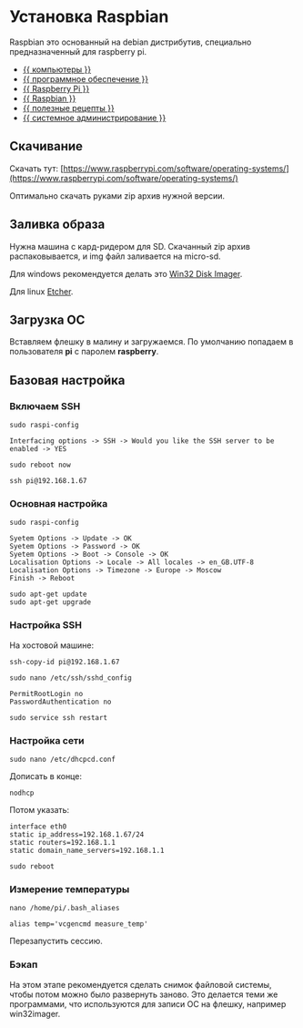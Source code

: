 # Установка Raspbian

Raspbian это основанный на debian дистрибутив, специально предназначенный для
raspberry pi.



- [{{ компьютеры }}](../../__tags/kompytery.md)
- [{{ программное обеспечение }}](../../__tags/programmnoe_obespechenie.md)
- [{{ Raspberry Pi }}](../../__tags/raspberry_pi.md)
- [{{ Raspbian }}](../../__tags/raspbian.md)
- [{{ полезные рецепты }}](../../__tags/poleznye_retsepty.md)
- [{{ системное администрирование }}](../../__tags/sistemnoe_administrirovanie.md)


## Скачивание

Скачать
тут: [https://www.raspberrypi.com/software/operating-systems/](https://www.raspberrypi.com/software/operating-systems/)

Оптимально скачать руками zip архив нужной версии.

## Заливка образа

Нужна машина с кард-ридером для SD. Скачанный zip архив распаковывается, и img
файл заливается на micro-sd.

Для windows рекомендуется делать
это [Win32 Disk Imager](https://sourceforge.net/projects/win32diskimager/).

Для linux [Etcher](https://etcher.io/).

## Загрузка ОС

Вставляем флешку в малину и загружаемся. По умолчанию попадаем в
пользователя **pi** с паролем **raspberry**.

## Базовая настройка

### Включаем SSH

```shell
sudo raspi-config
```

```
Interfacing options -> SSH -> Would you like the SSH server to be enabled -> YES
```

```shell
sudo reboot now
```

```shell
ssh pi@192.168.1.67
```

### Основная настройка

```shell
sudo raspi-config
```

```
Syetem Options -> Update -> OK
Syetem Options -> Password -> OK
Syetem Options -> Boot -> Console -> OK
Localisation Options -> Locale -> All locales -> en_GB.UTF-8
Localisation Options -> Timezone -> Europe -> Moscow
Finish -> Reboot
```

```shell
sudo apt-get update
sudo apt-get upgrade
```

### Настройка SSH

На хостовой машине:

```shell
ssh-copy-id pi@192.168.1.67
```

```shell
sudo nano /etc/ssh/sshd_config
```

```
PermitRootLogin no
PasswordAuthentication no
```

```shell
sudo service ssh restart
```

### Настройка сети

```shell
sudo nano /etc/dhcpcd.conf
```

Дописать в конце:

```
nodhcp
```

Потом указать:

```
interface eth0
static ip_address=192.168.1.67/24
static routers=192.168.1.1
static domain_name_servers=192.168.1.1
```

```shell
sudo reboot
```

### Измерение температуры

```shell
nano /home/pi/.bash_aliases
```

```
alias temp='vcgencmd measure_temp'
```

Перезапустить сессию.

### Бэкап

На этом этапе рекомендуется сделать снимок файловой системы, чтобы потом можно
было развернуть заново. Это делается теми же программами, что используются для
записи ОС на флешку, например win32imager.
